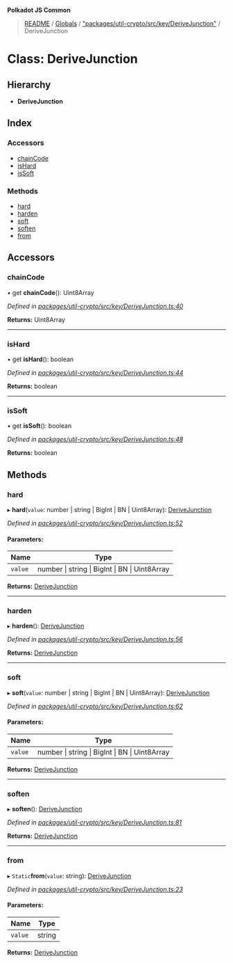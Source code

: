 **Polkadot JS Common**

> [README](../README.md) / [Globals](../globals.md) / ["packages/util-crypto/src/key/DeriveJunction"](../modules/_packages_util_crypto_src_key_derivejunction_.md) / DeriveJunction

# Class: DeriveJunction

## Hierarchy

* **DeriveJunction**

## Index

### Accessors

* [chainCode](_packages_util_crypto_src_key_derivejunction_.derivejunction.md#chaincode)
* [isHard](_packages_util_crypto_src_key_derivejunction_.derivejunction.md#ishard)
* [isSoft](_packages_util_crypto_src_key_derivejunction_.derivejunction.md#issoft)

### Methods

* [hard](_packages_util_crypto_src_key_derivejunction_.derivejunction.md#hard)
* [harden](_packages_util_crypto_src_key_derivejunction_.derivejunction.md#harden)
* [soft](_packages_util_crypto_src_key_derivejunction_.derivejunction.md#soft)
* [soften](_packages_util_crypto_src_key_derivejunction_.derivejunction.md#soften)
* [from](_packages_util_crypto_src_key_derivejunction_.derivejunction.md#from)

## Accessors

### chainCode

• get **chainCode**(): Uint8Array

*Defined in [packages/util-crypto/src/key/DeriveJunction.ts:40](https://github.com/polkadot-js/common/blob/30198d1a/packages/util-crypto/src/key/DeriveJunction.ts#L40)*

**Returns:** Uint8Array

___

### isHard

• get **isHard**(): boolean

*Defined in [packages/util-crypto/src/key/DeriveJunction.ts:44](https://github.com/polkadot-js/common/blob/30198d1a/packages/util-crypto/src/key/DeriveJunction.ts#L44)*

**Returns:** boolean

___

### isSoft

• get **isSoft**(): boolean

*Defined in [packages/util-crypto/src/key/DeriveJunction.ts:48](https://github.com/polkadot-js/common/blob/30198d1a/packages/util-crypto/src/key/DeriveJunction.ts#L48)*

**Returns:** boolean

## Methods

### hard

▸ **hard**(`value`: number \| string \| BigInt \| BN \| Uint8Array): [DeriveJunction](_packages_util_crypto_src_key_derivejunction_.derivejunction.md)

*Defined in [packages/util-crypto/src/key/DeriveJunction.ts:52](https://github.com/polkadot-js/common/blob/30198d1a/packages/util-crypto/src/key/DeriveJunction.ts#L52)*

#### Parameters:

Name | Type |
------ | ------ |
`value` | number \| string \| BigInt \| BN \| Uint8Array |

**Returns:** [DeriveJunction](_packages_util_crypto_src_key_derivejunction_.derivejunction.md)

___

### harden

▸ **harden**(): [DeriveJunction](_packages_util_crypto_src_key_derivejunction_.derivejunction.md)

*Defined in [packages/util-crypto/src/key/DeriveJunction.ts:56](https://github.com/polkadot-js/common/blob/30198d1a/packages/util-crypto/src/key/DeriveJunction.ts#L56)*

**Returns:** [DeriveJunction](_packages_util_crypto_src_key_derivejunction_.derivejunction.md)

___

### soft

▸ **soft**(`value`: number \| string \| BigInt \| BN \| Uint8Array): [DeriveJunction](_packages_util_crypto_src_key_derivejunction_.derivejunction.md)

*Defined in [packages/util-crypto/src/key/DeriveJunction.ts:62](https://github.com/polkadot-js/common/blob/30198d1a/packages/util-crypto/src/key/DeriveJunction.ts#L62)*

#### Parameters:

Name | Type |
------ | ------ |
`value` | number \| string \| BigInt \| BN \| Uint8Array |

**Returns:** [DeriveJunction](_packages_util_crypto_src_key_derivejunction_.derivejunction.md)

___

### soften

▸ **soften**(): [DeriveJunction](_packages_util_crypto_src_key_derivejunction_.derivejunction.md)

*Defined in [packages/util-crypto/src/key/DeriveJunction.ts:81](https://github.com/polkadot-js/common/blob/30198d1a/packages/util-crypto/src/key/DeriveJunction.ts#L81)*

**Returns:** [DeriveJunction](_packages_util_crypto_src_key_derivejunction_.derivejunction.md)

___

### from

▸ `Static`**from**(`value`: string): [DeriveJunction](_packages_util_crypto_src_key_derivejunction_.derivejunction.md)

*Defined in [packages/util-crypto/src/key/DeriveJunction.ts:23](https://github.com/polkadot-js/common/blob/30198d1a/packages/util-crypto/src/key/DeriveJunction.ts#L23)*

#### Parameters:

Name | Type |
------ | ------ |
`value` | string |

**Returns:** [DeriveJunction](_packages_util_crypto_src_key_derivejunction_.derivejunction.md)
